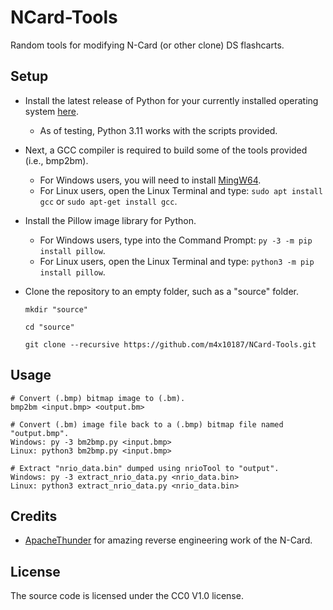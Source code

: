 # NCard-Tools
Random tools for modifying N-Card (or other clone) DS flashcarts.

Setup
-----
- Install the latest release of Python for your currently installed operating system [here](https://www.python.org/downloads/).
  - As of testing, Python 3.11 works with the scripts provided.

- Next, a GCC compiler is required to build some of the tools provided (i.e., bmp2bm).
  - For Windows users, you will need to install [MingW64](https://www.mingw-w64.org/downloads/).
  - For Linux users, open the Linux Terminal and type: ```sudo apt install gcc``` or ```sudo apt-get install gcc```.

- Install the Pillow image library for Python.
  - For Windows users, type into the Command Prompt: ```py -3 -m pip install pillow```.
  - For Linux users, open the Linux Terminal and type: ```python3 -m pip install pillow```.

- Clone the repository to an empty folder, such as a "source" folder.
  
  ```mkdir "source"```
  
  ```cd "source"```
  
  ```git clone --recursive https://github.com/m4x10187/NCard-Tools.git```

Usage
-----
```
# Convert (.bmp) bitmap image to (.bm).
bmp2bm <input.bmp> <output.bm>

# Convert (.bm) image file back to a (.bmp) bitmap file named "output.bmp".
Windows: py -3 bm2bmp.py <input.bmp>
Linux: python3 bm2bmp.py <input.bmp>

# Extract "nrio_data.bin" dumped using nrioTool to "output".
Windows: py -3 extract_nrio_data.py <nrio_data.bin>
Linux: python3 extract_nrio_data.py <nrio_data.bin>
```

Credits
-------
- [ApacheThunder](https://github.com/ApacheThunder) for amazing reverse engineering work of the N-Card.

License
-------
The source code is licensed under the CC0 V1.0 license.
